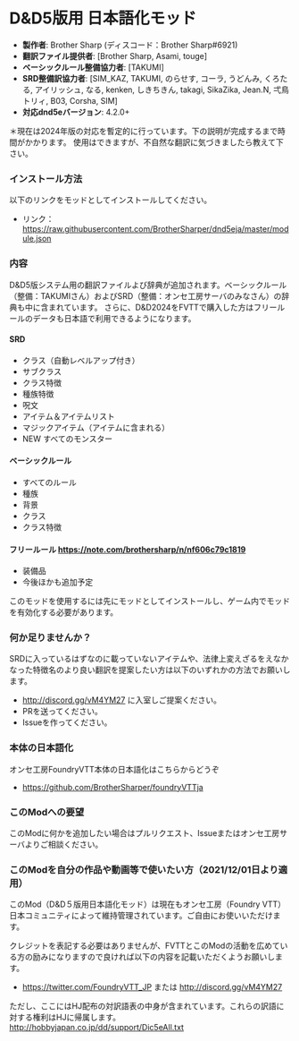 # D&D5版用 日本語化モッド

* **製作者**: Brother Sharp (ディスコード：Brother Sharp#6921)
* **翻訳ファイル提供者**: [Brother Sharp, Asami, touge]
* **ベーシックルール整備協力者**: [TAKUMI]
* **SRD整備訳協力者**: [SIM_KAZ, TAKUMI, のらせす, コーラ, うどんみ, くろたる, アイリッシュ, なる, kenken, しきちきん, takagi, SikaZika, Jean.N, 弌鳥トリィ, B03, Corsha, SIM]
* **対応dnd5eバージョン**: 4.2.0+

＊現在は2024年版の対応を暫定的に行っています。下の説明が完成するまで時間がかかります。
使用はできますが、不自然な翻訳に気づきましたら教えて下さい。

### インストール方法

以下のリンクをモッドとしてインストールしてください。

* リンク： https://raw.githubusercontent.com/BrotherSharper/dnd5eja/master/module.json

### 内容
D&D5版システム用の翻訳ファイルよび辞典が追加されます。ベーシックルール（整備：TAKUMIさん）およびSRD（整備：オンセ工房サーバのみなさん）の辞典も中に含まれています。
さらに、D&D2024をFVTTで購入した方はフリールールのデータも日本語で利用できるようになります。

#### SRD
* クラス（自動レベルアップ付き）
* サブクラス
* クラス特徴
* 種族特徴
* 呪文
* アイテム＆アイテムリスト
* マジックアイテム（アイテムに含まれる）
* NEW すべてのモンスター

#### ベーシックルール
* すべてのルール
* 種族
* 背景
* クラス
* クラス特徴

#### フリールール https://note.com/brothersharp/n/nf606c79c1819
* 装備品
* 今後ほかも追加予定

このモッドを使用するには先にモッドとしてインストールし、ゲーム内でモッドを有効化する必要があります。

### 何か足りませんか？

SRDに入っているはずなのに載っていないアイテムや、法律上変えざるをえなかなった特徴名のより良い翻訳を提案したい方は以下のいずれかの方法でお願いします。
* http://discord.gg/vM4YM27 に入室しご提案ください。
* PRを送ってください。
* Issueを作ってください。

### 本体の日本語化
オンセ工房FoundryVTT本体の日本語化はこちらからどうぞ

* https://github.com/BrotherSharper/foundryVTTja

### このModへの要望

このModに何かを追加したい場合はプルリクエスト、Issueまたはオンセ工房サーバよりご相談ください。

### このModを自分の作品や動画等で使いたい方（2021/12/01日より適用）

このMod（D&D５版用日本語化モッド）は現在もオンセ工房（Foundry VTT）日本コミュニティによって維持管理されています。ご自由にお使いいただけます。

クレジットを表記する必要はありませんが、FVTTとこのModの活動を広めている方の励みになりますので良ければ以下の内容を記載いただくようお願いします。
* https://twitter.com/FoundryVTT_JP または http://discord.gg/vM4YM27

ただし、ここにはHJ配布の対訳語表の中身が含まれています。これらの訳語に対する権利はHJに帰属します。
http://hobbyjapan.co.jp/dd/support/Dic5eAll.txt
